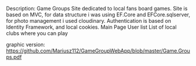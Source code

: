 Description:
Game Groups
Site dedicated to local fans
board games.
Site is based on MVC, for data structure i was using
EF.Core and EFCore.sqlserver, for photo
management i used cloudinary.
Authentication is based on Identity Framework, and
local cookies.
Main Page
User list
List of local clubs where you can play

graphic version:
https://github.com/Mariusz112/GameGroupWebApp/blob/master/Game.Groups.pdf
